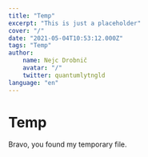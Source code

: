 ```yaml
---
title: "Temp"
excerpt: "This is just a placeholder"
cover: "/"
date: "2021-05-04T10:53:12.000Z"
tags: "Temp"
author:
    name: Nejc Drobnič
    avatar: "/"
    twitter: quantumlytngld
language: "en"
---
```


# Temp

Bravo, you found my temporary file.

